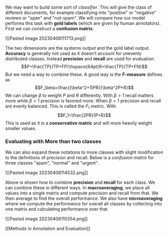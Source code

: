 We may want to build some sort of *classifier*. This will give the class of different documents, for example classifying into "positive" or "negative" reviews or "span" and "not-spam". We will compare how our model performs this task with **gold labels** (which are given by human annotators). First we can construct a **confusion matrix**.

![[Pasted image 20230408111713.png]]

The two dimensions are the systems output and the gold label output. **Accuracy** is generally not used as it doesn't account for unevenly distributed classes. Instead **precision** and **recall** are used for evaluation. $$P=\frac{TP}{TP+FP}\hspace{64pt}R=\frac{TP}{TP+FN}$$But we need a way to combine these. A good way is the **F-measure** defines as $$F_\beta=\frac{(\beta^2+1)PR}{\beta^2P+R}$$We can change $\beta$ to weight $P$ and $R$ differently. With $\beta>1$ recall matters more while $\beta<1$ precision is favored more. When $\beta=1$ precision and recall are evenly balanced. This is called the $F_1$ metric. With $$F_1=\frac{2PR}{P+R}$$This is used as it is a **conservative matric** and will more heavily weight smaller values.

### Evaluating with More than two classes
We can also expand these notations to more classes with slight modification to the definitions of precision and recall. Below is a *confusion matrix* for three classes "spam", "normal" and "urgent".

![[Pasted image 20230408114532.png]]

Above is shown how to combine **precision** and **recall** for each class. We can combine these in different ways. In **macroaveraging**,  we place all values into a single matrix and compute precision and recall from that. We then average to find the overall performance. We also have **microaveraging** where we compute the performance for overall all classes by collecting into one matrix and calculating performance over that.

![[Pasted image 20230408115354.png]]

[[Methods in Annotation and Evaluation]]

